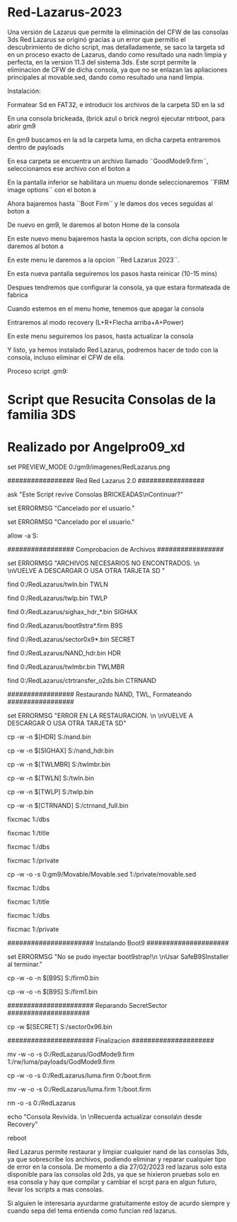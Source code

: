 # Red-Lazarus-2023
Una versión de Lazarus que permite la eliminación del CFW de las consolas 3ds
Red Lazarus se originó gracias a un error que permitio el descubrimiento de dicho script, mas detalladamente, se saco la targeta sd en un proceso exacto de Lazarus, dando como resultado una nadn limpia y perfecta, en la version 11.3 del sistema 3ds. Este scrpt permite la eliminacion de CFW de dicha consola, ya que no se enlazan las apliaciones principales al movable.sed, dando como resultado una nand limpia.

Instalación: 

Formatear Sd en FAT32, e introducir los archivos de la carpeta SD en la sd

En una consola brickeada, (brick azul o brick negro) ejecutar ntrboot, para abrir gm9

En gm9 buscamos en la sd la carpeta luma, en dicha carpeta entraremos dentro de payloads

En esa carpeta se encuentra un archivo llamado ¨GoodMode9.firm¨, seleccionamos ese archivo con el boton a

En la pantalla inferior se habilitara un muenu donde seleccionaremos ´´FIRM image options´´ con el boton a

Ahora bajaremos hasta ´´Boot Firm´´ y le damos dos veces seguidas al boton a

De nuevo en gm9, le daremos al boton Home de la consola

En este nuevo menu bajaremos hasta la opcion scripts, con dicha opcion le daremos al boton a

En este menu le daremos a la opcion ´´Red Lazarus 2023´´.

En esta nueva pantalla seguiremos los pasos hasta reinicar (10-15 mins)

Despues tendremos que configurar la consola, ya que estara formateada de fabrica

Cuando estemos en el menu home, tenemos que apagar la consola

Entraremos al modo recovery (L+R+Flecha arriba+A+Power)

En este menu seguiremos los pasos, hasta actualizar la consola



Y listo, ya hemos instalado Red Lazarus, podremos hacer de todo con la consola, incluso eliminar el CFW de ella.

Proceso script .gm9:

# Script que Resucita Consolas de la familia 3DS

# Realizado por Angelpro09_xd

set PREVIEW_MODE 0:/gm9/imagenes/RedLazarus.png

################# Red Red Lazarus 2.0 #################

ask "Este Script revive Consolas BRICKEADAS\nContinuar?"

set ERRORMSG "Cancelado por el usuario."

set ERRORMSG "Cancelado por el usuario."

allow -a S:

################# Comprobacion de Archivos ################# 

set ERRORMSG "ARCHIVOS NECESARIOS NO ENCONTRADOS. \n \nVUELVE A DESCARGAR O USA OTRA TARJETA SD "

find 0:/RedLazarus/twln.bin TWLN

find 0:/RedLazarus/twlp.bin TWLP

find 0:/RedLazarus/sighax_hdr_*.bin SIGHAX

find 0:/RedLazarus/boot9stra*.firm B9S

find 0:/RedLazarus/sector0x9*.bin SECRET

find 0:/RedLazarus/NAND_hdr.bin HDR

find 0:/RedLazarus/twlmbr.bin TWLMBR

find 0:/RedLazarus/ctrtransfer_o2ds.bin CTRNAND

################# Restaurando NAND, TWL, Formateando ################# 

set ERRORMSG "ERROR EN LA RESTAURACION. \n \nVUELVE A DESCARGAR O USA OTRA TARJETA SD"

cp -w -n $[HDR] S:/nand.bin

cp -w -n $[SIGHAX] S:/nand_hdr.bin

cp -w -n $[TWLMBR] S:/twlmbr.bin

cp -w -n $[TWLN] S:/twln.bin

cp -w -n $[TWLP] S:/twlp.bin

cp -w -n $[CTRNAND] S:/ctrnand_full.bin


fixcmac 1:/dbs

fixcmac 1:/title

fixcmac 1:/dbs		

fixcmac 1:/private

cp -w -o -s 0:gm9/Movable/Movable.sed 1:/private/movable.sed

fixcmac 1:/dbs

fixcmac 1:/title

fixcmac 1:/dbs			

fixcmac 1:/private							


###################### Instalando Boot9 #####################

set ERRORMSG "No se pudo inyectar boot9strap!\n \nUsar SafeB9SInstaller al terminar."

cp -w -o -n $[B9S] S:/firm0.bin

cp -w -o -n $[B9S] S:/firm1.bin

###################### Reparando SecretSector #####################

cp -w $[SECRET] S:/sector0x96.bin

###################### Finalizacion #####################

mv -w -o -s 0:/RedLazarus/GodMode9.firm 1:/rw/luma/payloads/GodMode9.firm

cp -w -o -s 0:/RedLazarus/luma.firm 0:/boot.firm

mv -w -o -s 0:/RedLazarus/luma.firm 1:/boot.firm

rm -o -s 0:/RedLazarus

echo "Consola Revivida. \n \nRecuerda actualizar consola\n desde Recovery"

reboot

Red Lazarus permite restaurar y limpiar cualquier nand de las consolas 3ds, ya que sobrescribe los archivos, podiendo eliminar y reparar cualquier tipo de error en la consola.
De momento a dia 27/02/2023 red lazarus solo esta disponible para las consolas old 2ds, ya que se hixieron pruebas solo en esa consola y hay que compilar y cambiar el scrpt para en algun futuro, llevar los scripts a mas consolas. 

Si alguien le interesaria ayurdarme gratuitamente estoy de acurdo siempre y cuando sepa del tema entienda como funcian red lazarus.
